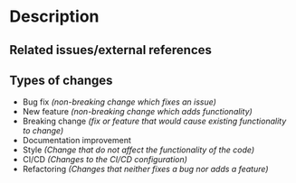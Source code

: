 <!-- Provide a general summary of your changes in the title above. -->

# Description
<!--
What do you want to achieve with this PR? Why did you write this code? What problem does this PR solve?
Describe your changes in detail and, if relevant, explain which choices you have made and why.
When making changes to the UI, make sure to include comparison screenshots!
-->

## Related issues/external references
<!--
Format issues on GitHub as `#XXX`. Tickets from support.gewis.nl can also be auto-linked by using
`ABC-YYMM-XXX`.
-->

## Types of changes
<!-- What types of changes does your code introduce? Remove all the items that do not apply: -->
- Bug fix _(non-breaking change which fixes an issue)_
- New feature _(non-breaking change which adds functionality)_
- Breaking change _(fix or feature that would cause existing functionality to change)_
- Documentation improvement
- Style _(Change that do not affect the functionality of the code)_
- CI/CD _(Changes to the CI/CD configuration)_
- Refactoring _(Changes that neither fixes a bug nor adds a feature)_